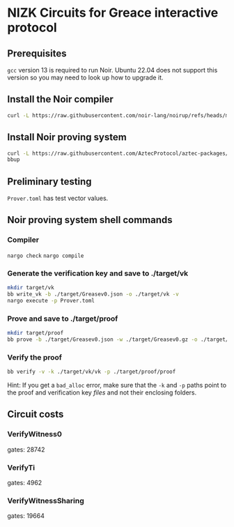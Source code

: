 # NIZK Circuits for Greace interactive protocol

## Prerequisites

`gcc` version 13 is required to run Noir. Ubuntu 22.04 does not support this version so you may need to look up how 
to upgrade it.

## Install the Noir compiler
```bash
curl -L https://raw.githubusercontent.com/noir-lang/noirup/refs/heads/main/install | bash
```

## Install Noir proving system
```bash
curl -L https://raw.githubusercontent.com/AztecProtocol/aztec-packages/refs/heads/master/barretenberg/bbup/install | bash
bbup
```

## Preliminary testing
`Prover.toml` has test vector values.

## Noir proving system shell commands

### Compiler
`nargo check`
`nargo compile`

### Generate the verification key and save to ./target/vk
```bash
mkdir target/vk
bb write_vk -b ./target/Greasev0.json -o ./target/vk -v
nargo execute -p Prover.toml
```

### Prove and save to ./target/proof
```bash
mkdir target/proof
bb prove -b ./target/Greasev0.json -w ./target/Greasev0.gz -o ./target/proof -v
```

### Verify the proof
```bash
bb verify -v -k ./target/vk/vk -p ./target/proof/proof
```

Hint: If you get a `bad_alloc` error, make sure that the `-k` and `-p` paths point to the proof and verification key 
_files_ and not their enclosing folders.

## Circuit costs

### VerifyWitness0
gates: 28742

### VerifyTi
gates: 4962

### VerifyWitnessSharing
gates: 19664

